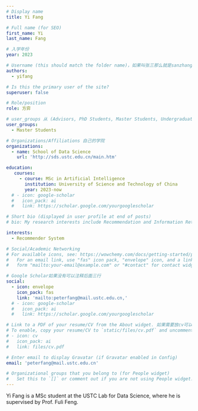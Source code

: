 ```yaml
---
# Display name
title: Yi Fang

# Full name (for SEO)
first_name: Yi
last_name: Fang

# 入学年份
year: 2023

# Username (this should match the folder name)，如果叫张三那么就是sanzhang
authors:
  - yifang

# Is this the primary user of the site? 
superuser: false

# Role/position 
role: 方弈

# user_groups 从 (Advisors, PhD Students, Master Students, Undergraduate) 从这四个里面选
user_groups:
  - Master Students

# Organizations/Affiliations 自己的学院
organizations:
  - name: School of Data Science
    url: 'http://sds.ustc.edu.cn/main.htm'

education:
   courses:
     - course: MSc in Artificial Intelligence
       institution: University of Science and Technology of China
       year: 2023-now
  # - icon: google-scholar
  #   icon_pack: ai
  #   link: https://scholar.google.com/yourgooglescholar

# Short bio (displayed in user profile at end of posts)
# bio: My research interests include Recommendation and Information Retrieval.

interests:
  - Recommender System

# Social/Academic Networking
# For available icons, see: https://wowchemy.com/docs/getting-started/page-builder/#icons
#   For an email link, use "fas" icon pack, "envelope" icon, and a link in the
#   form "mailto:your-email@example.com" or "#contact" for contact widget.

# Google Scholar如果没有可以注释后面三行
social:
  - icon: envelope
    icon_pack: fas
    link: 'mailto:peterfang@mail.ustc.edu.cn,'
  # - icon: google-scholar
  #   icon_pack: ai
  #   link: https://scholar.google.com/yourgooglescholar

# Link to a PDF of your resume/CV from the About widget. 如果需要放cv可以发给我
# To enable, copy your resume/CV to `static/files/cv.pdf` and uncomment the lines below.
# - icon: cv
#   icon_pack: ai
#   link: files/cv.pdf

# Enter email to display Gravatar (if Gravatar enabled in Config)
email: 'peterfang@mail.ustc.edu.cn'

# Organizational groups that you belong to (for People widget)
#   Set this to `[]` or comment out if you are not using People widget.
---
```


Yi Fang is a MSc student at the USTC Lab for Data Science, where he is supervised by Prof. Fuli Feng.
